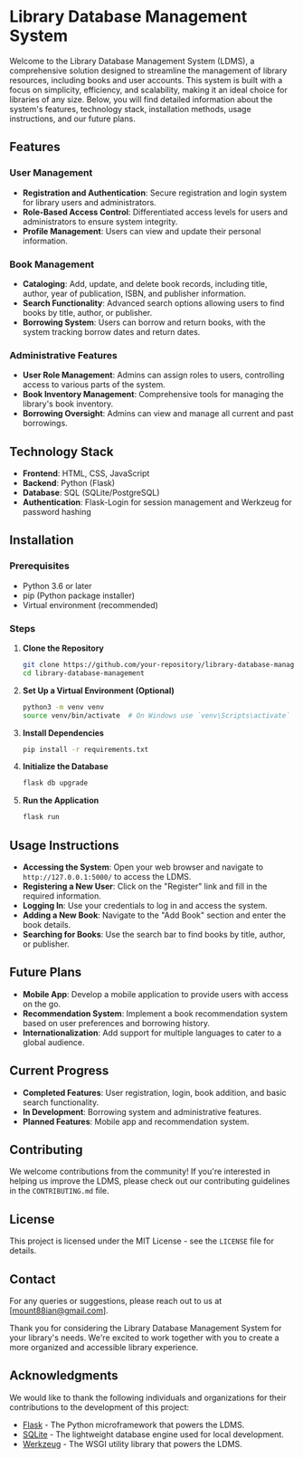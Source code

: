 
# Library Database Management System

Welcome to the Library Database Management System (LDMS), a comprehensive solution designed to streamline the management of library resources, including books and user accounts. This system is built with a focus on simplicity, efficiency, and scalability, making it an ideal choice for libraries of any size. Below, you will find detailed information about the system's features, technology stack, installation methods, usage instructions, and our future plans.

## Features

### User Management

- **Registration and Authentication**: Secure registration and login system for library users and administrators.
- **Role-Based Access Control**: Differentiated access levels for users and administrators to ensure system integrity.
- **Profile Management**: Users can view and update their personal information.

### Book Management

- **Cataloging**: Add, update, and delete book records, including title, author, year of publication, ISBN, and publisher information.
- **Search Functionality**: Advanced search options allowing users to find books by title, author, or publisher.
- **Borrowing System**: Users can borrow and return books, with the system tracking borrow dates and return dates.

### Administrative Features

- **User Role Management**: Admins can assign roles to users, controlling access to various parts of the system.
- **Book Inventory Management**: Comprehensive tools for managing the library's book inventory.
- **Borrowing Oversight**: Admins can view and manage all current and past borrowings.

## Technology Stack

- **Frontend**: HTML, CSS, JavaScript
- **Backend**: Python (Flask)
- **Database**: SQL (SQLite/PostgreSQL)
- **Authentication**: Flask-Login for session management and Werkzeug for password hashing

## Installation

### Prerequisites

- Python 3.6 or later
- pip (Python package installer)
- Virtual environment (recommended)

### Steps

1. **Clone the Repository**

    ```bash
    git clone https://github.com/your-repository/library-database-management.git
    cd library-database-management
    ```

2. **Set Up a Virtual Environment (Optional)**

    ```bash
    python3 -m venv venv
    source venv/bin/activate  # On Windows use `venv\Scripts\activate`
    ```

3. **Install Dependencies**

    ```bash
    pip install -r requirements.txt
    ```

4. **Initialize the Database**

    ```bash
    flask db upgrade
    ```

5. **Run the Application**

    ```bash
    flask run
    ```

## Usage Instructions

- **Accessing the System**: Open your web browser and navigate to `http://127.0.0.1:5000/` to access the LDMS.
- **Registering a New User**: Click on the "Register" link and fill in the required information.
- **Logging In**: Use your credentials to log in and access the system.
- **Adding a New Book**: Navigate to the "Add Book" section and enter the book details.
- **Searching for Books**: Use the search bar to find books by title, author, or publisher.

## Future Plans

- **Mobile App**: Develop a mobile application to provide users with access on the go.
- **Recommendation System**: Implement a book recommendation system based on user preferences and borrowing history.
- **Internationalization**: Add support for multiple languages to cater to a global audience.

## Current Progress

- **Completed Features**: User registration, login, book addition, and basic search functionality.
- **In Development**: Borrowing system and administrative features.
- **Planned Features**: Mobile app and recommendation system.

## Contributing

We welcome contributions from the community! If you're interested in helping us improve the LDMS, please check out our contributing guidelines in the `CONTRIBUTING.md` file.

## License

This project is licensed under the MIT License - see the `LICENSE` file for details.

## Contact

For any queries or suggestions, please reach out to us at [mount88ian@gmail.com].

Thank you for considering the Library Database Management System for your library's needs. We're excited to work together with you to create a more organized and accessible library experience.

## Acknowledgments

We would like to thank the following individuals and organizations for their contributions to the development of this project:

- [Flask](https://flask.palletsprojects.com/) - The Python microframework that powers the LDMS.
- [SQLite](https://www.sqlite.org/) - The lightweight database engine used for local development.
- [Werkzeug](https://www.werkzeug.palletsprojects.com/) - The WSGI utility library that powers the LDMS.
  
